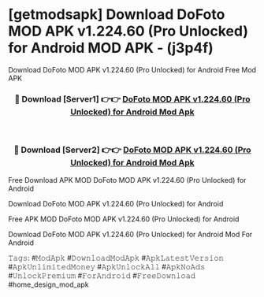 # [getmodsapk] Download DoFoto MOD APK v1.224.60 (Pro Unlocked) for Android MOD APK - (j3p4f)
Download DoFoto MOD APK v1.224.60 (Pro Unlocked) for Android Free Mod APK

<div align="center">
<h3>🔴 Download [Server1] 👉👉 <a href="https://apk-comot.site?title=DoFoto_MOD_APK_v1.224.60_(Pro_Unlocked)_for_Android">DoFoto MOD APK v1.224.60 (Pro Unlocked) for Android Mod Apk</a></h3><br>

<h3>🔴 Download [Server2] 👉👉 <a href="https://apk-comot.site?title=DoFoto_MOD_APK_v1.224.60_(Pro_Unlocked)_for_Android">DoFoto MOD APK v1.224.60 (Pro Unlocked) for Android Mod Apk</a></h3>
</div>


Free Download APK MOD DoFoto MOD APK v1.224.60 (Pro Unlocked) for Android

Download DoFoto MOD APK v1.224.60 (Pro Unlocked) for Android 

Free APK MOD DoFoto MOD APK v1.224.60 (Pro Unlocked) for Android 

Download DoFoto MOD APK v1.224.60 (Pro Unlocked) for Android Mod For Android

𝚃𝚊𝚐𝚜: #𝙼𝚘𝚍𝙰𝚙𝚔 #𝙳𝚘𝚠𝚗𝚕𝚘𝚊𝚍𝙼𝚘𝚍𝙰𝚙𝚔 #𝙰𝚙𝚔𝙻𝚊𝚝𝚎𝚜𝚝𝚅𝚎𝚛𝚜𝚒𝚘𝚗 #𝙰𝚙𝚔𝚄𝚗𝚕𝚒𝚖𝚒𝚝𝚎𝚍𝙼𝚘𝚗𝚎𝚢 #𝙰𝚙𝚔𝚄𝚗𝚕𝚘𝚌𝚔𝙰𝚕𝚕 #𝙰𝚙𝚔𝙽𝚘𝙰𝚍𝚜 #𝚄𝚗𝚕𝚘𝚌𝚔𝙿𝚛𝚎𝚖𝚒𝚞𝚖 #𝙵𝚘𝚛𝙰𝚗𝚍𝚛𝚘𝚒𝚍 #𝙵𝚛𝚎𝚎𝙳𝚘𝚠𝚗𝚕𝚘𝚊𝚍 #home_design_mod_apk